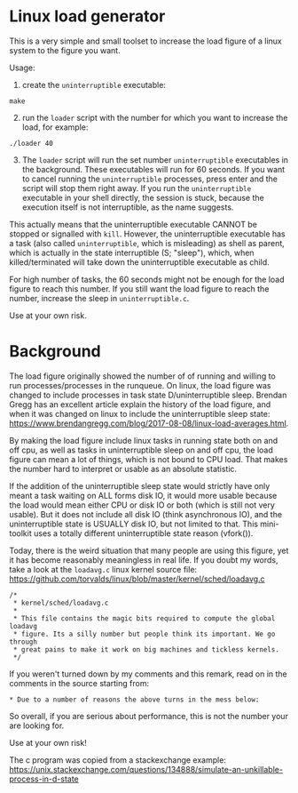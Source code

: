 # Linux load generator
This is a very simple and small toolset to increase the load figure of a linux system to the figure you want.

Usage:

1. create the `uninterruptible` executable: 
```
make
```
2. run the `loader` script with the number for which you want to increase the load, for example:
```
./loader 40
```
3. The `loader` script will run the set number `uninterruptible` executables in the background. These executables will run for 60 seconds. If you want to cancel running the `uninterruptible` processes, press enter and the script will stop them right away. If you run the `uninterruptible` executable in your shell directly, the session is stuck, because the execution itself is not interruptible, as the name suggests.

This actually means that the uninterruptible executable CANNOT be stopped or signalled with `kill`. However, the uninterruptible executable has a task (also called `uninterruptible`, which is misleading) as shell as parent, which is actually in the state interruptible (S; "sleep"), which, when killed/terminated will take down the uninterruptible executable as child.

For high number of tasks, the 60 seconds might not be enough for the load figure to reach this number. If you still want the load figure to reach the number, increase the sleep in `uninterruptible.c`.

Use at your own risk.

# Background
The load figure originally showed the number of of running and willing to run processes/processes in the runqueue. On linux, the load figure was changed to include processes in task state D/uninterruptible sleep. Brendan Gregg has an excellent article explain the history of the load figure, and when it was changed on linux to include the uninterruptible sleep state: <https://www.brendangregg.com/blog/2017-08-08/linux-load-averages.html>.

By making the load figure include linux tasks in running state both on and off cpu, as well as tasks in uninterruptible sleep on and off cpu, the load figure can mean a lot of things, which is not bound to CPU load. That makes the number hard to interpret or usable as an absolute statistic.

If the addition of the uninterruptible sleep state would strictly have only meant a task waiting on ALL forms disk IO, it would more usable because the load would mean either CPU or disk IO or both (which is still not very usable). But it does not include all disk IO (think asynchronous IO), and the uninterruptible state is USUALLY disk IO, but not limited to that. This mini-toolkit uses a totally different uninterruptible state reason (vfork()).

Today, there is the weird situation that many people are using this figure, yet it has become reasonably meaningless in real life. If you doubt my words, take a look at the `loadavg.c` linux kernel source file: <https://github.com/torvalds/linux/blob/master/kernel/sched/loadavg.c>

```
/*
 * kernel/sched/loadavg.c
 *
 * This file contains the magic bits required to compute the global loadavg
 * figure. Its a silly number but people think its important. We go through
 * great pains to make it work on big machines and tickless kernels.
 */
```
If you weren't turned down by my comments and this remark, read on in the comments in the source starting from:
```
* Due to a number of reasons the above turns in the mess below:
```
So overall, if you are serious about performance, this is not the number your are looking for. 

Use at your own risk!

The c program was copied from a stackexchange example: <https://unix.stackexchange.com/questions/134888/simulate-an-unkillable-process-in-d-state>
